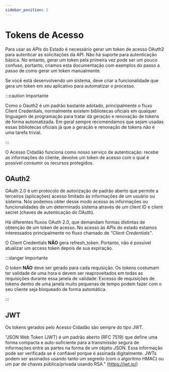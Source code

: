 ```yaml
---
sidebar_position: 2
---
```


# Tokens de Acesso

Para usar as APIs do Estado é necessário gerar um token de acesso OAuth2 para autenticar as solicitações da API. Não há suporte para autenticação básica. No entanto, gerar um token pela primeira vez pode ser um pouco confuso, portanto, criamos esta documentação com exemplos do passo a passo de como gerar um token manualmente.

Se você está desenvolvendo um sistema, deve criar a funcionalidade que gera um token em seu aplicativo para automatizar o processo.

:::caution Importante

Como o Oauth2 é um padrão bastante adotado, principalmente o fluxo Client Credentials, normalmente existem bibliotecas oficiais em qualquer linguagem de programação para tratar da geração e renovação de tokens de forma automatizada. Em geral sempre recomendamos que sejam usadas essas bibliotecas oficiais já que a geração e renovação de tokens não é uma tarefa trivial.

:::

O Acesso Cidadão funciona como nosso serviço de autenticação: recebe as informações do cliente, devolve um token de acesso com o qual é possível consumir os recursos protegidos.

## OAuth2

OAuth 2.0 é um protocolo de autorização de padrão aberto que permite a terceiros (aplicações) acesso limitado às informações de um usuário ou sistema. Nós podemos obter desse modo acesso às informações ou funcionalidades de um determinado sistema através de um client ID e client secret (chaves de autenticação do OAuth).

Há diferentes fluxos OAuth 2.0, que demandam formas distintas de obtenção de um token de acesso. No acesso às APIs do estado estamos interessados principalmente no fluxo chamado de *"Client Credentials"*. 

O Client Credentials **NÃO** gera refresh_token. Portanto, não é possível atualizar um access token depois de sua expiração.

:::danger Importante

O token **NÃO** deve ser gerado para cada requisição. Os tokens costumam ter validade de uma hora e devem ser reaproveitados em todas as requisições durante essa janela de validade. Excesso de requisições de tokens dentro de uma janela muito pequenas de tempo podem fazer com o seu cliente seja bloqueado de forma automática.

:::

## JWT

Os tokens gerados pelo Acesso Cidadão são sempre do tipo JWT.

"JSON Web Token (JWT) é um padrão aberto (RFC 7519) que define uma forma compacta e auto-suficiente para a transmissão segura de informações entre as partes na forma de um objeto JSON. Essa informação pode ser verificada se é confiável porque é assinada digitalmente. JWTs podem ser assinados usando tanto um segredo (com o algoritmo HMAC) ou um par de chaves pública/privada usando RSA." (https://jwt.io/)
